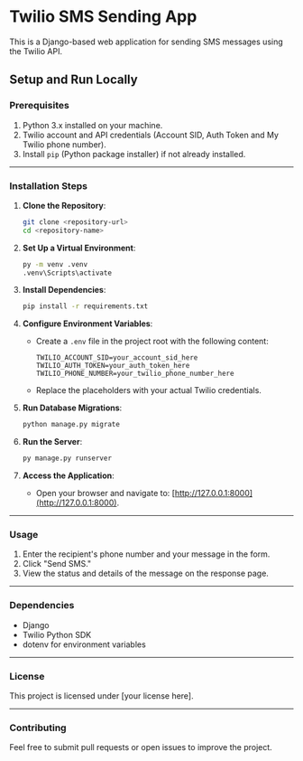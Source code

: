 # Twilio SMS Sending App

This is a Django-based web application for sending SMS messages using the Twilio API.

## **Setup and Run Locally**

### **Prerequisites**
1. Python 3.x installed on your machine.
2. Twilio account and API credentials (Account SID, Auth Token and My Twilio phone number).
3. Install `pip` (Python package installer) if not already installed.

---

### **Installation Steps**
1. **Clone the Repository**:
    ```bash
    git clone <repository-url>
    cd <repository-name>
    ```

2. **Set Up a Virtual Environment**:
    ```bash
    py -m venv .venv
    .venv\Scripts\activate
    ```

3. **Install Dependencies**:
    ```bash
    pip install -r requirements.txt
    ```

4. **Configure Environment Variables**:
   - Create a `.env` file in the project root with the following content:
     ```
     TWILIO_ACCOUNT_SID=your_account_sid_here
     TWILIO_AUTH_TOKEN=your_auth_token_here
     TWILIO_PHONE_NUMBER=your_twilio_phone_number_here
     ```
   - Replace the placeholders with your actual Twilio credentials.

5. **Run Database Migrations**:
    ```bash
    python manage.py migrate
    ```

6. **Run the Server**:
    ```bash
    py manage.py runserver
    ```

7. **Access the Application**:
   - Open your browser and navigate to: [http://127.0.0.1:8000](http://127.0.0.1:8000).

---

### **Usage**
1. Enter the recipient's phone number and your message in the form.
2. Click "Send SMS."
3. View the status and details of the message on the response page.

---

### **Dependencies**
- Django
- Twilio Python SDK
- dotenv for environment variables

---

### **License**
This project is licensed under [your license here].

---

### **Contributing**
Feel free to submit pull requests or open issues to improve the project.
